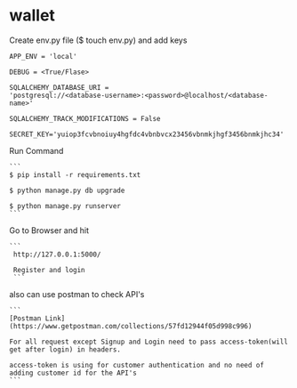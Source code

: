 # wallet
Create env.py file ($ touch env.py) and add keys

	APP_ENV = 'local'

	DEBUG = <True/Flase>

	SQLALCHEMY_DATABASE_URI = 
	'postgresql://<database-username>:<password>@localhost/<database-name>'

	SQLALCHEMY_TRACK_MODIFICATIONS = False

	SECRET_KEY='yuiop3fcvbnoiuy4hgfdc4vbnbvcx23456vbnmkjhgf3456bnmkjhc34'

Run Command
	
	```
	$ pip install -r requirements.txt

	$ python manage.py db upgrade

	$ python manage.py runserver
	```

Go to Browser and hit

	```
	 http://127.0.0.1:5000/

	 Register and login
	 ```

also can use postman to check API's

	```
	[Postman Link] (https://www.getpostman.com/collections/57fd12944f05d998c996)

	For all request except Signup and Login need to pass access-token(will get after login) in headers.

	access-token is using for customer authentication and no need of adding customer id for the API's
	```
